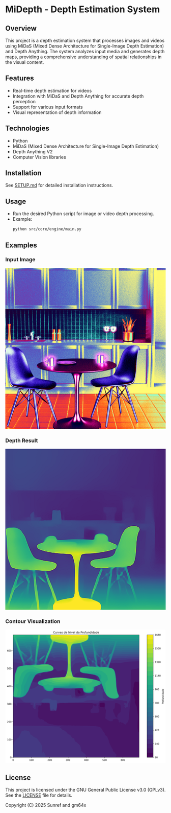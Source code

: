 # MiDepth - Depth Estimation System

## Overview
This project is a depth estimation system that processes images and videos using MiDaS (Mixed Dense Architecture for Single-Image Depth Estimation) and Depth Anything. The system analyzes input media and generates depth maps, providing a comprehensive understanding of spatial relationships in the visual content.

## Features
- Real-time depth estimation for videos
- Integration with MiDaS and Depth Anything for accurate depth perception
- Support for various input formats
- Visual representation of depth information

## Technologies
- Python
- MiDaS (Mixed Dense Architecture for Single-Image Depth Estimation)
- Depth Anything V2
- Computer Vision libraries

## Installation

See [SETUP.md](SETUP.md) for detailed installation instructions.

## Usage

- Run the desired Python script for image or video depth processing.
- Example:
  ```bash
  python src/core/engine/main.py
  ```
  
## Examples

### Input Image
![Original Image](src/assets/images/table.png)

### Depth Result
![Depth Result](src/assets/output/depth_result_20250622_182920.png)

### Contour Visualization
![Contour Visualization](src/assets/output/contour_visualization_20250622_182710.png)

## License

This project is licensed under the GNU General Public License v3.0 (GPLv3).  
See the [LICENSE](LICENSE) file for details.

Copyright (C) 2025 Sunref and gm64x
